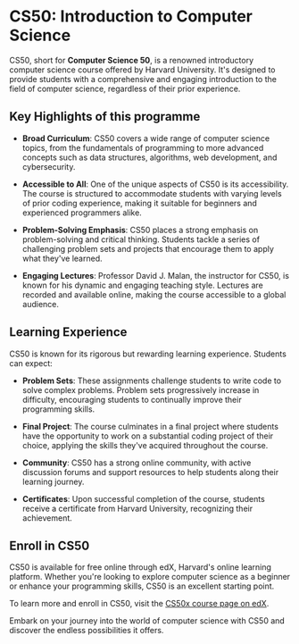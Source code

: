 # CS50: Introduction to Computer Science

CS50, short for **Computer Science 50**, is a renowned introductory computer science course offered by Harvard University. It's designed to provide students with a comprehensive and engaging introduction to the field of computer science, regardless of their prior experience.

## Key Highlights of this programme

- **Broad Curriculum**: CS50 covers a wide range of computer science topics, from the fundamentals of programming to more advanced concepts such as data structures, algorithms, web development, and cybersecurity.

- **Accessible to All**: One of the unique aspects of CS50 is its accessibility. The course is structured to accommodate students with varying levels of prior coding experience, making it suitable for beginners and experienced programmers alike.

- **Problem-Solving Emphasis**: CS50 places a strong emphasis on problem-solving and critical thinking. Students tackle a series of challenging problem sets and projects that encourage them to apply what they've learned.

- **Engaging Lectures**: Professor David J. Malan, the instructor for CS50, is known for his dynamic and engaging teaching style. Lectures are recorded and available online, making the course accessible to a global audience.

## Learning Experience

CS50 is known for its rigorous but rewarding learning experience. Students can expect:

- **Problem Sets**: These assignments challenge students to write code to solve complex problems. Problem sets progressively increase in difficulty, encouraging students to continually improve their programming skills.

- **Final Project**: The course culminates in a final project where students have the opportunity to work on a substantial coding project of their choice, applying the skills they've acquired throughout the course.

- **Community**: CS50 has a strong online community, with active discussion forums and support resources to help students along their learning journey.

- **Certificates**: Upon successful completion of the course, students receive a certificate from Harvard University, recognizing their achievement.

## Enroll in CS50

CS50 is available for free online through edX, Harvard's online learning platform. Whether you're looking to explore computer science as a beginner or enhance your programming skills, CS50 is an excellent starting point.

To learn more and enroll in CS50, visit the [CS50x course page on edX](https://www.edx.org/professional-certificate/harvard-university/cs50s-introduction-to-computer-science).

Embark on your journey into the world of computer science with CS50 and discover the endless possibilities it offers.